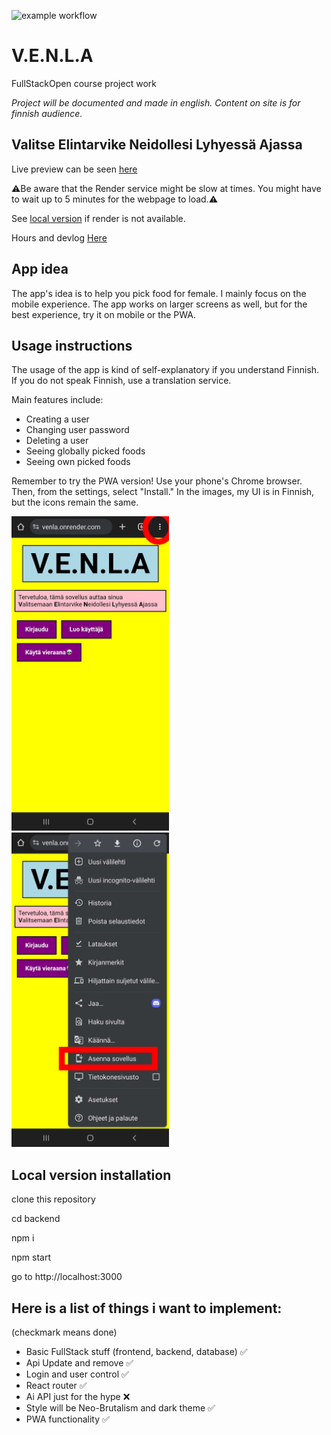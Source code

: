 ![example workflow](https://github.com/niqdevgit/V.E.N.L.A/actions/workflows/pipeline.yml/badge.svg)
# V.E.N.L.A
FullStackOpen course project work

_Project will be documented and made in english.
Content on site is for finnish audience._

## Valitse Elintarvike Neidollesi Lyhyessä Ajassa

Live preview can be seen [here](https://venla.onrender.com/)

⚠️Be aware that the Render service might be slow at times. You might have to wait up to 5 minutes for the webpage to load.⚠️

See [local version](#local-version-installation) if render is not available.

Hours and devlog [Here](https://github.com/niqdevgit/V.E.N.L.A/blob/main/Hours%26Diary.md)

## App idea
The app's idea is to help you pick food for female. I mainly focus on the mobile experience. The app works on larger screens as well, but for the best experience, try it on mobile or the PWA.

## Usage instructions
The usage of the app is kind of self-explanatory if you understand Finnish.
If you do not speak Finnish, use a translation service.

Main features include:
  - Creating a user
  - Changing user password
  - Deleting a user
  - Seeing globally picked foods
  - Seeing own picked foods

Remember to try the PWA version! 
Use your phone's Chrome browser. Then, from the settings, select "Install."
In the images, my UI is in Finnish, but the icons remain the same.


<img src="img\pwainstallation1.png" alt="To install the PWA, click on the three dots in the upper right corner." style="width: 50%; height: auto;">
<img src="img\pwainstallation2.png" alt="To install the PWA, select 'Install' from the menu." style="width: 50%; height: auto;">


## Local version installation

clone this repository

cd backend

npm i 

npm start

go to http://localhost:3000


## Here is a list of things i want to implement:
(checkmark means done)
  * Basic FullStack stuff (frontend, backend, database) ✅
  * Api Update and remove ✅
  * Login and user control ✅
  * React router ✅
  * Ai API just for the hype ❌
  * Style will be Neo-Brutalism and dark theme ✅
  * PWA functionality ✅
